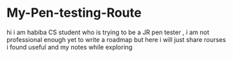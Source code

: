 # My-Pen-testing-Route
hi i am habiba CS student who is trying to be a JR pen tester , i am not professional enough yet to write  a roadmap but here i will just share rourses i found useful and my notes while exploring  
